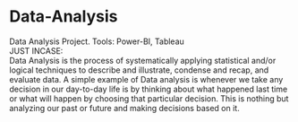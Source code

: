 # Data-Analysis
Data Analysis Project. Tools: Power-BI, Tableau<br> 
JUST INCASE:<br> 
Data Analysis is the process of systematically applying statistical and/or logical techniques to describe and illustrate, condense and recap, and evaluate data.
A simple example of Data analysis is whenever we take any decision in our day-to-day life is by thinking about what happened last time or what will happen by choosing that particular decision. This is nothing but analyzing our past or future and making decisions based on it.
